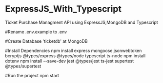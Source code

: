 # ExpressJS_With_Typescript
Ticket Purchase Managment API using ExpressJS,MongoDB and Typescript

#Rename .env.example to .env

#Create Database 'ticketdb' at MongoDB

#Install Dependencies
npm install express mongoose jsonwebtoken bcryptjs @types/express @types/node typescript ts-node
npm install dotenv
npm install --save-dev jest @types/jest ts-jest supertest @types/supertest

#Run the project
npm start
